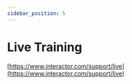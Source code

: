 ```yaml
---
sidebar_position: 5
---
```

# Live Training

[https://www.interactor.com/support/live](https://www.interactor.com/support/live)